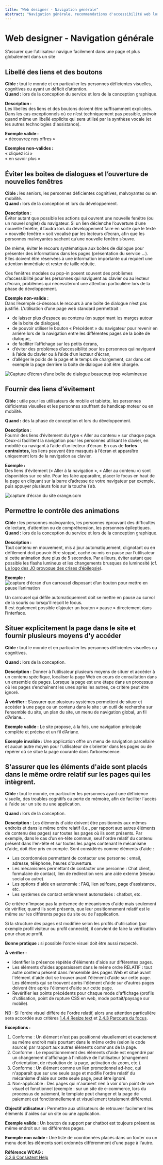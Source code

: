 ```yaml
---
title: "Web designer - Navigation générale"
abstract: "Navigation générale, recommendations d'accessibilité web lors de la conception"
---
```


# Web designer - Navigation générale

<p class="lead">S’assurer que l’utilisateur navigue facilement dans une page et plus globalement dans un site</p>



## Libellé des liens et des boutons

**Cible&nbsp;:** tout le monde et en particulier les personnes déficientes visuelles, cognitives ou ayant un déficit d’attention.  
**Quand&nbsp;:** lors de la conception du service et lors de la conception graphique.

**Description&nbsp;:**  
Les libellés des liens et des boutons doivent être suffisamment explicites.
Dans les cas exceptionnels où ce n’est techniquement pas possible, prévoir quand même un libellé explicite qui sera utilisé par la synthèse vocale (et les autres technologies d'assistance).

**Exemple valide&nbsp;:**  
«&nbsp;découvrez nos offres&nbsp;»
 
**Exemples non-valides&nbsp;:**  
«&nbsp;cliquez ici&nbsp;»  
«&nbsp;en savoir plus&nbsp;»



## Éviter les boites de dialogues et l’ouverture de nouvelles fenêtres

**Cible&nbsp;:** les seniors, les personnes déficientes cognitives, malvoyantes ou en mobilité.  
**Quand&nbsp;:** lors de la conception et lors du développement.

**Description&nbsp;:**  
Éviter autant que possible les actions qui ouvrent une nouvelle fenêtre (ou un nouvel onglet) du navigateur. Si un lien déclenche l’ouverture d’une nouvelle fenêtre, il faudra lors du développement faire en sorte que le texte «&nbsp;nouvelle fenêtre&nbsp;» soit vocalisé par les lecteurs d’écran, afin que les personnes malvoyantes sachent qu’une nouvelle fenêtre s’ouvre.

De même, éviter le recours systématique aux boîtes de dialogue pour présenter des informations dans les pages (présentation du service …). Elles doivent être réservées à une information importante qui requiert une attention immédiate et rester de taille réduite.

Ces fenêtres modales ou pop-in posent souvent des problèmes d’accessibilité pour les personnes qui naviguent au clavier ou au lecteur d’écran, problèmes qui nécessiteront une attention particulière lors de la phase de développement.

**Exemple non-valide&nbsp;:**  
Dans l’exemple ci-dessous le recours à une boîte de dialogue n’est pas justifié. L’utilisation d’une page web standard permettrait&nbsp;:
- de laisser plus d’espace au contenu (en supprimant les marges autour de la boite de dialogue),
- de pouvoir utiliser le bouton «&nbsp;Précédent&nbsp;» du navigateur pour revenir en arrière lors de la navigation entre les différentes pages de la boite de dialogue,
- de faciliter l’affichage sur les petits écrans,
- d’éviter des problèmes d’accessibilité pour les personnes qui naviguent à l’aide du clavier ou à l’aide d’un lecteur d’écran,
- d’alléger le poids de la page et le temps de chargement, car dans cet exemple la page derrière la boite de dialogue doit être chargée.  

![Capture d’écran d’une boîte de dialogue beaucoup trop volumineuse](../../images/dialog.png)



## Fournir des liens d’évitement

**Cible&nbsp;:** utile pour les utilisateurs de mobile et tablette, les personnes déficientes visuelles et les personnes souffrant de handicap moteur ou en mobilité.  

**Quand&nbsp;:** dès la phase de conception et lors du développement.

**Description&nbsp;:**  
Fournir des liens d’évitement du type «&nbsp;Aller au contenu&nbsp;» sur chaque page. Ceux-ci facilitent la navigation pour les personnes utilisant le clavier, en mobilité ou navigant à l’aide d’un lecteur d’écran. En cas de **fortes contraintes,** les liens peuvent être masqués à l’écran et apparaître uniquement lors de la navigation au clavier.

**Exemple&nbsp;:**  
Des liens d’évitement («&nbsp;Aller à la navigation&nbsp;», «&nbsp;Aller au contenu&nbsp;») sont disponibles sur ce site.
Pour les faire apparaître, placer le focus en haut de la page en cliquant sur la barre d’adresse de votre navigateur par exemple, puis appuyer plusieurs fois sur la touche <kbd>Tab</kbd>.

![capture d’écran du site orange.com](../../images/skiplink.png)



## Permettre le contrôle des animations
  
**Cible&nbsp;:** les personnes malvoyantes, les personnes éprouvant des difficultés de lecture, d’attention ou de compréhension, les personnes épileptiques.  
**Quand&nbsp;:** lors de la conception du service et lors de la conception graphique.

**Description&nbsp;:**  
Tout contenu en mouvement, mis à jour automatiquement, clignotant ou en défilement doit pouvoir être stoppé, caché ou mis en pause par l’utilisateur si cette animation dure plus de 5 secondes. 
Par ailleurs, éviter autant que possible les flashs lumineux et les changements brusques de luminosité (cf. [Le logo des JO provoque des crises d’épilepsie](http://www.leparisien.fr/societe/le-logo-des-jo-provoque-des-crises-d-epilepsie-09-06-2007-2008107333.php)).

**Exemple&nbsp;:**  
![capture d’écran d’un carrousel disposant d’un bouton pour mettre en pause l’animation](../../images/carrousel.png)  

Un carrousel qui défile automatiquement doit se mettre en pause au survol de la souris ou lorsqu’il reçoit le focus.  
Il est également possible d’ajouter un bouton «&nbsp;pause&nbsp;» directement dans l’interface.



## Situer explicitement la page dans le site et fournir plusieurs moyens d'y accéder

**Cible&nbsp;:** tout le monde et en particulier les personnes déficientes visuelles ou cognitives.

**Quand&nbsp;:** lors de la conception.

**Description&nbsp;:**
Donner à l’utilisateur plusieurs moyens de situer et accéder à un contenu spécifique, localiser la page Web en cours de consultation dans un ensemble de pages. Lorsque la page est une étape dans un processus où les pages s’enchaînent les unes après les autres, ce critère peut être ignoré.

**À vérifier&nbsp;:**
S’assurer que plusieurs systèmes permettent de situer et accéder à une page ou un contenu dans le site&nbsp;: un outil de recherche sur l’ensemble du site, un plan du site, un menu de navigation global, un fil d’Ariane…

**Exemple valide&nbsp;:**
Le site propose, à la fois, une navigation principale complète et précise et un fil d’Ariane.

**Exemple invalide&nbsp;:**
Une application offre un menu de navigation parcellaire et aucun autre moyen pour  l’utilisateur de s’orienter dans les pages ou de repérer où se situe la page courante dans l’arborescence.


## S'assurer que les éléments d'aide sont placés dans le même ordre relatif sur les pages qui les intègrent.

**Cible :** tout le monde, en particulier les personnes ayant une déficience visuelle, des troubles cognitifs ou perte de mémoire, afin de faciliter l'accès à l'aide sur un site ou une application.

**Quand :** lors de la conception.

**Description :** 
Les éléments d'aide doivent être positionnés aux mêmes endroits et dans le même ordre relatif (i.e., par rapport aux autres éléments de contenu des pages) sur toutes les pages où ils sont présents.
Par exemple, dans le cas d’un en-tête commun, seul l'ordre relatif du contenu présent dans l'en-tête et sur toutes les pages contenant le mécanisme d'aide, doit être pris en compte. 
Sont considérés comme éléments d'aide : 
- Les coordonnées permettant de contacter une personne : email, adresse, téléphone, heures d'ouverture.
- Les mécanismes permettant de contacter une personne :  Chat client, formulaire de contact, lien de redirection vers une aide externe (réseau social ou autre).
- Les options d'aide en autonomie : FAQ, lien selfcare, page d'assistance, etc.
- Les systèmes de contact entièrement automatisés : chatbot, etc.
    
Ce critère n'impose pas la présence de mécanismes d'aide mais seulement de vérifier, quand ils sont présents, que leur positionnement relatif est le même sur les différents pages du site ou de l'application.

Si la structure des pages est modifiée selon les profils d'utilisation (par exemple profil visiteur ou profil connecté), il convient de faire la vérification pour chaque profil.

**Bonne pratique :** si possible l'ordre visuel doit être aussi respecté. 

**À vérifier :**
- Identifier la présence répétée d'éléments d'aide sur différentes pages.
- Les éléments d'aides apparaissent dans le même ordre RELATIF : tout autre contenu présent dans l'ensemble des pages Web et situé avant l'élément d'aide doit se trouver avant l'élément d'aide sur cette page. Les éléments qui se trouvent après l'élément d'aide sur d'autres pages doivent être après l'élément d'aide sur cette page.
- Revérifier les points précédents pour chaque mode d'affichage (profils d'utilisation, point de rupture CSS en web,  mode portait/paysage sur mobile).

NB : Si l'ordre visuel diffère de l'ordre relatif, alors une attention particulière sera accordée aux critères <a href="https://a11y-guidelines.orange.com/fr/web/developper/mise-en-page/#assurer-un-ordre-de-lecture-du-contenu-comprehensible">1.4.4 Resize text</a> et <a href=https://a11y-guidelines.orange.com/fr/web/developper/navigation-clavier/#rendre-le-parcours-du-focus-sequentiel-et-logique-sans-piege-clavier >2.4.3 Parcours du focus</a>.

**Exceptions :**
1. Conforme : Un élément n'est pas positionné visuellement et exactement au même endroit mais pourtant dans le même ordre (selon le code source) par rapport aux autres éléments communs de la page.
2. Conforme : Le repositionnement des éléments d'aide est engendré par un changement d'affichage à l'initiative de l'utilisateur (changement d'orientation, de résolution de la page, activation du zoom, etc.).
3. Conforme : Un élément comme un lien promotionnel ad-hoc, qui n'apparaît que sur une seule page et modifie l'ordre relatif du mécanisme d'aide sur cette seule page, peut être ignoré.
4. Non-applicable : Des pages qui n'auraient rien à voir d'un point de vue visuel et fonctionnel (exemple : sur un site de e-commerce, lors du processus de paiement, le template peut changer et la page de paiement est fonctionnellement et visuellement totalement différente).

**Objectif utilisateur :**
Permettre aux utilisateurs de retrouver facilement les éléments d'aides sur un site ou une application.
 
**Exemple valide :**
Un bouton de support par chatbot est toujours présent au même endroit sur les différentes pages.

**Exemple non valide :**
Une liste de coordonnées placés dans un footer ou un menu dont les éléments sont ordonnés différemment d'une page à l'autre.

**Référence <abbr>WCAG</abbr> :**  
<a lang="en" href=https://www.w3.org/WAI/WCAG22/Understanding/consistent-help.html>3.2.6 Consistent Help</a>
 